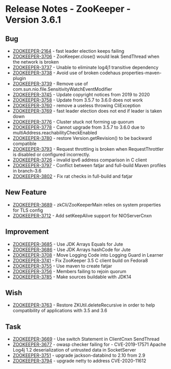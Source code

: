 <!--
Copyright 2002-2020 The Apache Software Foundation

Licensed under the Apache License, Version 2.0 (the "License");
you may not use this file except in compliance with the License.
You may obtain a copy of the License at

http://www.apache.org/licenses/LICENSE-2.0

Unless required by applicable law or agreed to in writing, software
distributed under the License is distributed on an "AS IS" BASIS,
WITHOUT WARRANTIES OR CONDITIONS OF ANY KIND, either express or implied.
See the License for the specific language governing permissions and
limitations under the License.
//-->


# Release Notes - ZooKeeper - Version 3.6.1

## Bug

* [ZOOKEEPER-2164](https://issues.apache.org/jira/browse/ZOOKEEPER-2164) - fast leader election keeps failing
* [ZOOKEEPER-3706](https://issues.apache.org/jira/browse/ZOOKEEPER-3706) - ZooKeeper.close() would leak SendThread when the network is broken
* [ZOOKEEPER-3737](https://issues.apache.org/jira/browse/ZOOKEEPER-3737) - Unable to eliminate log4j1 transitive dependency
* [ZOOKEEPER-3738](https://issues.apache.org/jira/browse/ZOOKEEPER-3738) - Avoid use of broken codehaus properties-maven-plugin
* [ZOOKEEPER-3739](https://issues.apache.org/jira/browse/ZOOKEEPER-3739) - Remove use of com.sun.nio.file.SensitivityWatchEventModifier
* [ZOOKEEPER-3745](https://issues.apache.org/jira/browse/ZOOKEEPER-3745) - Update copyright notices from 2019 to 2020
* [ZOOKEEPER-3758](https://issues.apache.org/jira/browse/ZOOKEEPER-3758) - Update from 3.5.7 to 3.6.0 does not work
* [ZOOKEEPER-3760](https://issues.apache.org/jira/browse/ZOOKEEPER-3760) - remove a useless throwing CliException
* [ZOOKEEPER-3769](https://issues.apache.org/jira/browse/ZOOKEEPER-3769) - fast leader election does not end if leader is taken down
* [ZOOKEEPER-3776](https://issues.apache.org/jira/browse/ZOOKEEPER-3776) - Cluster stuck not forming up quorum
* [ZOOKEEPER-3778](https://issues.apache.org/jira/browse/ZOOKEEPER-3778) - Cannot upgrade from 3.5.7 to 3.6.0 due to multiAddress.reachabilityCheckEnabled
* [ZOOKEEPER-3780](https://issues.apache.org/jira/browse/ZOOKEEPER-3780) - restore Version.getRevision() to be backward compatible
* [ZOOKEEPER-3793](https://issues.apache.org/jira/browse/ZOOKEEPER-3793) - Request throttling is broken when RequestThrottler is disabled or configured incorrectly.
* [ZOOKEEPER-3726](https://issues.apache.org/jira/browse/ZOOKEEPER-3726) - invalid ipv6 address comparison in C client
* [ZOOKEEPER-3797](https://issues.apache.org/jira/browse/ZOOKEEPER-3797) - Conflict between fatjar and full-build Maven profiles in branch-3.6
* [ZOOKEEPER-3802](https://issues.apache.org/jira/browse/ZOOKEEPER-3802) - Fix rat checks in full-build and fatjar

## New Feature

* [ZOOKEEPER-3689](https://issues.apache.org/jira/browse/ZOOKEEPER-3689) - zkCli/ZooKeeperMain relies on system properties for TLS config
* [ZOOKEEPER-3712](https://issues.apache.org/jira/browse/ZOOKEEPER-3712) - Add setKeepAlive support for NIOServerCnxn

## Improvement

* [ZOOKEEPER-3685](https://issues.apache.org/jira/browse/ZOOKEEPER-3685) - Use JDK Arrays Equals for Jute
* [ZOOKEEPER-3686](https://issues.apache.org/jira/browse/ZOOKEEPER-3686) - Use JDK Arrays hashCode for Jute
* [ZOOKEEPER-3708](https://issues.apache.org/jira/browse/ZOOKEEPER-3708) - Move Logging Code into Logging Guard in Learner
* [ZOOKEEPER-3741](https://issues.apache.org/jira/browse/ZOOKEEPER-3741) - Fix ZooKeeper 3.5 C client build on Fedora8
* [ZOOKEEPER-3755](https://issues.apache.org/jira/browse/ZOOKEEPER-3755) - Use maven to create fatjar
* [ZOOKEEPER-3756](https://issues.apache.org/jira/browse/ZOOKEEPER-3756) - Members failing to rejoin quorum
* [ZOOKEEPER-3785](https://issues.apache.org/jira/browse/ZOOKEEPER-3785) - Make sources buildable with JDK14

## Wish

* [ZOOKEEPER-3763](https://issues.apache.org/jira/browse/ZOOKEEPER-3763) - Restore ZKUtil.deleteRecursive in order to help compatibility of applications with 3.5 and 3.6

## Task

* [ZOOKEEPER-3669](https://issues.apache.org/jira/browse/ZOOKEEPER-3669) - Use switch Statement in ClientCnxn SendThread
* [ZOOKEEPER-3677](https://issues.apache.org/jira/browse/ZOOKEEPER-3677) - owasp checker failing for - CVE-2019-17571 Apache Log4j 1.2 deserialization of untrusted data in SocketServer
* [ZOOKEEPER-3751](https://issues.apache.org/jira/browse/ZOOKEEPER-3751) - upgrade jackson-databind to 2.10 from 2.9
* [ZOOKEEPER-3794](https://issues.apache.org/jira/browse/ZOOKEEPER-3794) - upgrade netty to address CVE-2020-11612






